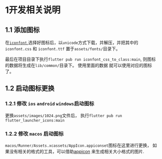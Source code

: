 # 1开发相关说明

## 1.1 添加图标

在[`iconfont`](https://www.iconfont.cn),选择好图标后，以`unicode`方式下载，并解压，并把其中的 `iconfont.css` 和 `iconfont.ttf`
置于`assets/fonts/`目录下。 

最后在项目目录下执行`flutter pub run iconfont_css_to_class:main`, 则图标的数据将生成在`lib/common/`目录下。 使用里面的数据
就可以使用对应的图标了。 

## 1.2 启动图标更换
### 1.2.1 修改 `ios` `android` `windows`启动图标
更换`assets/images/1024.png`文件后， 执行`flutter pub run flutter_launcher_icons:main`


### 1.2.2 修改 `macos` 启动图标
`macos/Runner/Assets.xcassets/AppIcon.appiconset`图标在这里进行更换，
如果没有相关的格式的工具，可以借助[appicon](https://appicon.co/) 来生成相关大小格式的图片.

